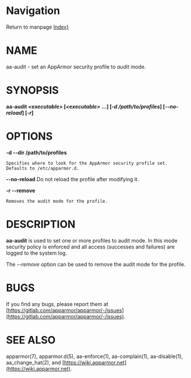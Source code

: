 # Navigation
Return to manpage [Index}](ManPages)


# NAME

aa-audit - set an AppArmor security profile to _audit_ mode.

# SYNOPSIS

**aa-audit _&lt;executable>_ \[_&lt;executable>_ ...\] \[_-d /path/to/profiles_\] \[_--no-reload_\] \[_-r_\]**

# OPTIONS

**-d --dir  /path/to/profiles**

    Specifies where to look for the AppArmor security profile set.
    Defaults to /etc/apparmor.d.

**--no-reload**
   Do not reload the profile after modifying it.

**-r --remove**

    Removes the audit mode for the profile.

# DESCRIPTION

**aa-audit** is used to set one or more profiles to audit mode.
In this mode security policy is enforced and all access (successes and failures) are logged to the system log.

The _--remove_ option can be used to remove the audit mode for the profile.

# BUGS

If you find any bugs, please report them at
[https://gitlab.com/apparmor/apparmor/-/issues](https://gitlab.com/apparmor/apparmor/-/issues).

# SEE ALSO

apparmor(7), apparmor.d(5), aa-enforce(1), aa-complain(1), aa-disable(1),
aa\_change\_hat(2), and [https://wiki.apparmor.net](https://wiki.apparmor.net).
